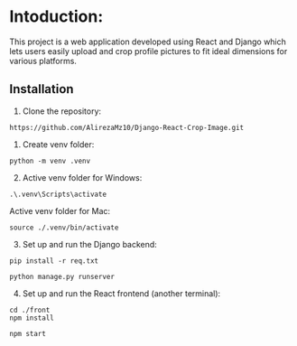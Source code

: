 # Intoduction:

This project is a web application developed using React and Django which lets users easily upload and crop profile pictures to fit ideal dimensions for various platforms.

## Installation

1. Clone the repository:
```
https://github.com/AlirezaMz10/Django-React-Crop-Image.git
```
1. Create venv folder:
```
python -m venv .venv
```
2. Active venv folder for Windows:

```
.\.venv\Scripts\activate
```
Active venv folder for Mac:

```
source ./.venv/bin/activate
```

3. Set up and run the Django backend:
   
```
pip install -r req.txt

python manage.py runserver
```

4. Set up and run the React frontend (another terminal):
   
```
cd ./front
npm install

npm start
```
